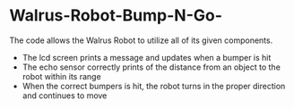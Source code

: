 # Walrus-Robot-Bump-N-Go-
The code allows the Walrus Robot to utilize all of its given components.
 - The lcd screen prints a message and updates when a bumper is hit
 - The echo sensor correctly prints of the distance from an object to the robot within its range
 - When the correct bumpers is hit, the robot turns in the proper direction and continues to move
